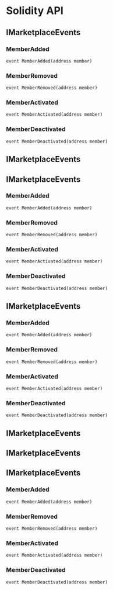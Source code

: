 # Solidity API

## IMarketplaceEvents

### MemberAdded

```solidity
event MemberAdded(address member)
```

### MemberRemoved

```solidity
event MemberRemoved(address member)
```

### MemberActivated

```solidity
event MemberActivated(address member)
```

### MemberDeactivated

```solidity
event MemberDeactivated(address member)
```

## IMarketplaceEvents

## IMarketplaceEvents

### MemberAdded

```solidity
event MemberAdded(address member)
```

### MemberRemoved

```solidity
event MemberRemoved(address member)
```

### MemberActivated

```solidity
event MemberActivated(address member)
```

### MemberDeactivated

```solidity
event MemberDeactivated(address member)
```

## IMarketplaceEvents

### MemberAdded

```solidity
event MemberAdded(address member)
```

### MemberRemoved

```solidity
event MemberRemoved(address member)
```

### MemberActivated

```solidity
event MemberActivated(address member)
```

### MemberDeactivated

```solidity
event MemberDeactivated(address member)
```

## IMarketplaceEvents

## IMarketplaceEvents

## IMarketplaceEvents

### MemberAdded

```solidity
event MemberAdded(address member)
```

### MemberRemoved

```solidity
event MemberRemoved(address member)
```

### MemberActivated

```solidity
event MemberActivated(address member)
```

### MemberDeactivated

```solidity
event MemberDeactivated(address member)
```

